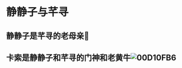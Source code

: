 # 静静子与芊寻
## 静静子是芊寻的老母亲👩
## 卡索是静静子和芊寻的门神和老黄牛![00D10FB6](https://user-images.githubusercontent.com/95860657/146130799-9098489c-c49c-4518-bb11-e086da4fb980.png)


